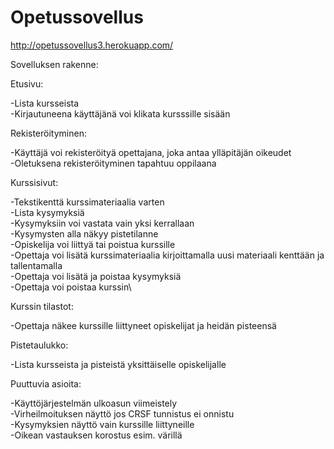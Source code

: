 # Opetussovellus

http://opetussovellus3.herokuapp.com/

Sovelluksen rakenne:

Etusivu:

-Lista kursseista\
-Kirjautuneena käyttäjänä voi klikata kursssille sisään


Rekisteröityminen:

-Käyttäjä voi rekisteröityä opettajana, joka antaa ylläpitäjän oikeudet\
-Oletuksena rekisteröityminen tapahtuu oppilaana


Kurssisivut:

-Tekstikenttä kurssimateriaalia varten\
-Lista kysymyksiä\
-Kysymyksiin voi vastata vain yksi kerrallaan\
-Kysymysten alla näkyy pistetilanne\
-Opiskelija voi liittyä tai poistua kurssille\
-Opettaja voi lisätä kurssimateriaalia kirjoittamalla uusi materiaali kenttään ja tallentamalla\
-Opettaja voi lisätä ja poistaa kysymyksiä\
-Opettaja voi poistaa kurssin\

Kurssin tilastot:

-Opettaja näkee kurssille liittyneet opiskelijat ja heidän pisteensä


Pistetaulukko:

-Lista kursseista ja pisteistä yksittäiselle opiskelijalle


Puuttuvia asioita:

-Käyttöjärjestelmän ulkoasun viimeistely\
-Virheilmoituksen näyttö jos CRSF tunnistus ei onnistu\
-Kysymyksien näyttö vain kurssille liittyneille\
-Oikean vastauksen korostus esim. värillä

